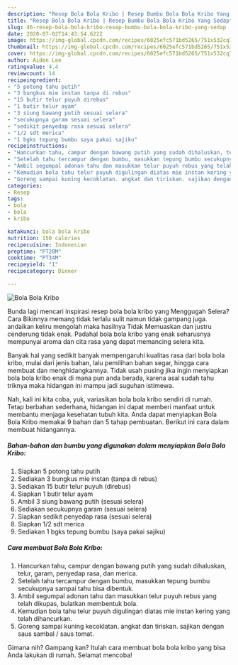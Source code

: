 ```yaml
---
description: "Resep Bola Bola Kribo | Resep Bumbu Bola Bola Kribo Yang Sedap"
title: "Resep Bola Bola Kribo | Resep Bumbu Bola Bola Kribo Yang Sedap"
slug: 46-resep-bola-bola-kribo-resep-bumbu-bola-bola-kribo-yang-sedap
date: 2020-07-02T14:43:54.622Z
image: https://img-global.cpcdn.com/recipes/6025efc571bd5265/751x532cq70/bola-bola-kribo-foto-resep-utama.jpg
thumbnail: https://img-global.cpcdn.com/recipes/6025efc571bd5265/751x532cq70/bola-bola-kribo-foto-resep-utama.jpg
cover: https://img-global.cpcdn.com/recipes/6025efc571bd5265/751x532cq70/bola-bola-kribo-foto-resep-utama.jpg
author: Aiden Lee
ratingvalue: 4.4
reviewcount: 14
recipeingredient:
- "5 potong tahu putih"
- "3 bungkus mie instan tanpa di rebus"
- "15 butir telur puyuh direbus"
- "1 butir telur ayam"
- "3 siung bawang putih sesuai selera"
- "secukupnya garam sesuai selera"
- "sedikit penyedap rasa sesuai selera"
- "1/2 sdt merica"
- "1 bgks tepung bumbu saya pakai sajiku"
recipeinstructions:
- "Hancurkan tahu, campur dengan bawang putih yang sudah dihaluskan, telur, garam, penyedap rasa, dan merica."
- "Setelah tahu tercampur dengan bumbu, masukkan tepung bumbu secukupnya sampai tahu bisa dibentuk."
- "Ambil segumpal adonan tahu dan masukkan telur puyuh rebus yang telah dikupas, bulatkan membentuk bola."
- "Kemudian bola tahu telur puyuh digulingan diatas mie instan kering yang telah dihancurkan."
- "Goreng sampai kuning kecoklatan. angkat dan tiriskan. sajikan dengan saus sambal / saus tomat."
categories:
- Resep
tags:
- bola
- bola
- kribo

katakunci: bola bola kribo 
nutrition: 150 calories
recipecuisine: Indonesian
preptime: "PT20M"
cooktime: "PT34M"
recipeyield: "1"
recipecategory: Dinner

---
```



![Bola Bola Kribo](https://img-global.cpcdn.com/recipes/6025efc571bd5265/751x532cq70/bola-bola-kribo-foto-resep-utama.jpg)

Bunda lagi mencari inspirasi resep bola bola kribo yang Menggugah Selera? Cara Bikinnya memang tidak terlalu sulit namun tidak gampang juga. andaikan keliru mengolah maka hasilnya Tidak Memuaskan dan justru cenderung tidak enak. Padahal bola bola kribo yang enak seharusnya mempunyai aroma dan cita rasa yang dapat memancing selera kita.

Banyak hal yang sedikit banyak mempengaruhi kualitas rasa dari bola bola kribo, mulai dari jenis bahan, lalu pemilihan bahan segar, hingga cara membuat dan menghidangkannya. Tidak usah pusing jika ingin menyiapkan bola bola kribo enak di mana pun anda berada, karena asal sudah tahu triknya maka hidangan ini mampu jadi suguhan istimewa.




Nah, kali ini kita coba, yuk, variasikan bola bola kribo sendiri di rumah. Tetap berbahan sederhana, hidangan ini dapat memberi manfaat untuk membantu menjaga kesehatan tubuh kita. Anda dapat menyiapkan Bola Bola Kribo memakai 9 bahan dan 5 tahap pembuatan. Berikut ini cara dalam membuat hidangannya.

<!--inarticleads1-->

##### Bahan-bahan dan bumbu yang digunakan dalam menyiapkan Bola Bola Kribo:

1. Siapkan 5 potong tahu putih
1. Sediakan 3 bungkus mie instan (tanpa di rebus)
1. Sediakan 15 butir telur puyuh (direbus)
1. Siapkan 1 butir telur ayam
1. Ambil 3 siung bawang putih (sesuai selera)
1. Sediakan secukupnya garam (sesuai selera)
1. Siapkan sedikit penyedap rasa (sesuai selera)
1. Siapkan 1/2 sdt merica
1. Sediakan 1 bgks tepung bumbu (saya pakai sajiku)




<!--inarticleads2-->

##### Cara membuat Bola Bola Kribo:

1. Hancurkan tahu, campur dengan bawang putih yang sudah dihaluskan, telur, garam, penyedap rasa, dan merica.
1. Setelah tahu tercampur dengan bumbu, masukkan tepung bumbu secukupnya sampai tahu bisa dibentuk.
1. Ambil segumpal adonan tahu dan masukkan telur puyuh rebus yang telah dikupas, bulatkan membentuk bola.
1. Kemudian bola tahu telur puyuh digulingan diatas mie instan kering yang telah dihancurkan.
1. Goreng sampai kuning kecoklatan. angkat dan tiriskan. sajikan dengan saus sambal / saus tomat.




Gimana nih? Gampang kan? Itulah cara membuat bola bola kribo yang bisa Anda lakukan di rumah. Selamat mencoba!
